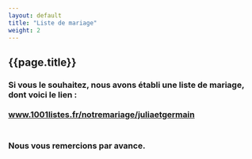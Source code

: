 ```yaml
---
layout: default
title: "Liste de mariage"
weight: 2
---
```


## {{page.title}}


### Si vous le souhaitez, nous avons établi une liste de mariage, dont voici le lien :<br/><br/><a href="https://www.1001listes.fr/notremariage/juliaetgermain">www.1001listes.fr/notremariage/juliaetgermain</a><br/><br/>
### Nous vous remercions par avance.
